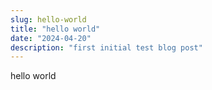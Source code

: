 ```yaml
---
slug: hello-world
title: "hello world"
date: "2024-04-20"
description: "first initial test blog post"
---
```


hello world
